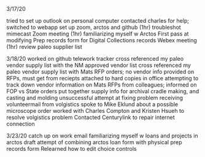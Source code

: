 3/17/20

tried to set up outlook on personal computer
contacted charles for help; switched to webapp
set up zoom, arctos and github (1hr)
troubleshot mimecast
Zoom meeting (1hr)
familiarizing myself w Arctos
First pass at modifying Prep records form for Digital Collections records
Webex meeting (1hr)
review paleo supplier list


3/18/20
worked on github telework tracker
cross referenced my paleo vendor supply list with the NM approved vendor list
cross referenced my paleo vendor supply list with Mats RFP orders; no vendor info provided on RFPs, must get from reciepts attached to hard copies in office
attempting to track down vendor information on Mats RFPs from colleagues; informed on FOP vs State orders
put together supply info for archival cradle making, and casting and molding
unsuccessful attempt at fixing problem receiving volunteermail from volgistics
spoke to Mike Eklund about a possible microscope order
worked with Charles Compton and Kristen Hsueh to resolve volgistics problem
Contacted Centurylink to repair internet connection 


3/23/20
catch up on work email
familiarizing myself w loans and projects in arctos
draft attempt of combining arctos loan form with physical prep records form
Relearned how to edit choice controls
